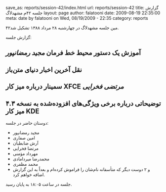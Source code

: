 save_as: reports/session-42/index.html
url: reports/session-42
title: گزارش جلسه ۴۲‌م مشهدلاگ
layout: page
author: falatooni
date: 2009-08-19 22:35:00
meta: date by falatooni on Wed, 08/19/2009 - 22:35
category: reports

۴۲‌مین جلسه مشهد‌لاگ در چهارشنبه ۲۸ مرداد ۱۳۸۸ تشکیل شد.


<!--more-->



گزارش جلسه:

## آموزش یک دستور محیط خط فرمان *مجید رمضانپور*
## نقل آخرین اخبار دنیای متن‌باز
## سمینار درباره میز کار XFCE *مرتضی فخرایی*
## توضیحاتی درباره برخی ویژگی‌های افزوده‌شده به نسخه ۴.۳ میز کار KDE

دوستان حاضر در جلسه:

* مجید رمضانپور
* امین صفاری
* آرش ضابطیان
* مرتضا فخرایی
* مهرداد مؤمنی
* محمدرضا میردامادی
* محمد مظفری
* و ۲ دوست دیگر که متأسفانه نام‌شان را فراموش کرده‌ام و بعداً به این گزارش اضافه خواهم کرد.

جلسه در ساعت ۱۸:۰۵ به پایان رسید.
